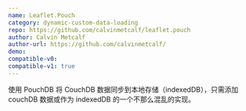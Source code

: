 ```yaml
---
name: Leaflet.Pouch
category: dynamic-custom-data-loading
repo: https://github.com/calvinmetcalf/leaflet.pouch
author: Calvin Metcalf
author-url: https://github.com/calvinmetcalf/
demo: 
compatible-v0:
compatible-v1: true
---
```


使用 PouchDB 将 CouchDB 数据同步到本地存储（indexedDB），只需添加 couchDB 数据或作为 indexedDB 的一个不那么混乱的实现。
